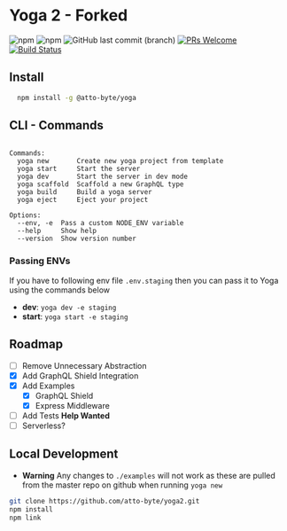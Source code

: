 # Yoga 2 - Forked

![npm](https://img.shields.io/npm/v/@atto-byte/yoga.svg?style=flat-square)
![npm](https://img.shields.io/npm/dm/@atto-byte/yoga.svg?style=flat-square)
![GitHub last commit (branch)](https://img.shields.io/github/last-commit/atto-byte/yoga2/master.svg?style=flat-square)
[![PRs Welcome](https://img.shields.io/badge/PRs-welcome-brightgreen.svg?style=flat-square)](http://makeapullrequest.com)
[![Build Status](https://travis-ci.org/atto-byte/yoga2.svg?branch=master)](https://travis-ci.org/atto-byte/yoga2)

## Install

```bash
  npm install -g @atto-byte/yoga
```

## CLI - Commands

```

Commands:
  yoga new       Create new yoga project from template
  yoga start     Start the server
  yoga dev       Start the server in dev mode
  yoga scaffold  Scaffold a new GraphQL type
  yoga build     Build a yoga server
  yoga eject     Eject your project

Options:
  --env, -e  Pass a custom NODE_ENV variable
  --help     Show help
  --version  Show version number
```

### Passing ENVs

If you have to following env file `.env.staging` then you can pass it to Yoga using the commands below

- **dev**: `yoga dev -e staging`
- **start**: `yoga start -e staging`

## Roadmap

- [ ] Remove Unnecessary Abstraction
- [x] Add GraphQL Shield Integration
- [x] Add Examples
  - [x] GraphQL Shield
  - [x] Express Middleware
- [ ] Add Tests **Help Wanted**
- [ ] Serverless?

## Local Development

- **Warning** Any changes to `./examples` will not work as these are pulled from the master repo on github when running `yoga new`

```bash
git clone https://github.com/atto-byte/yoga2.git
npm install
npm link
```
